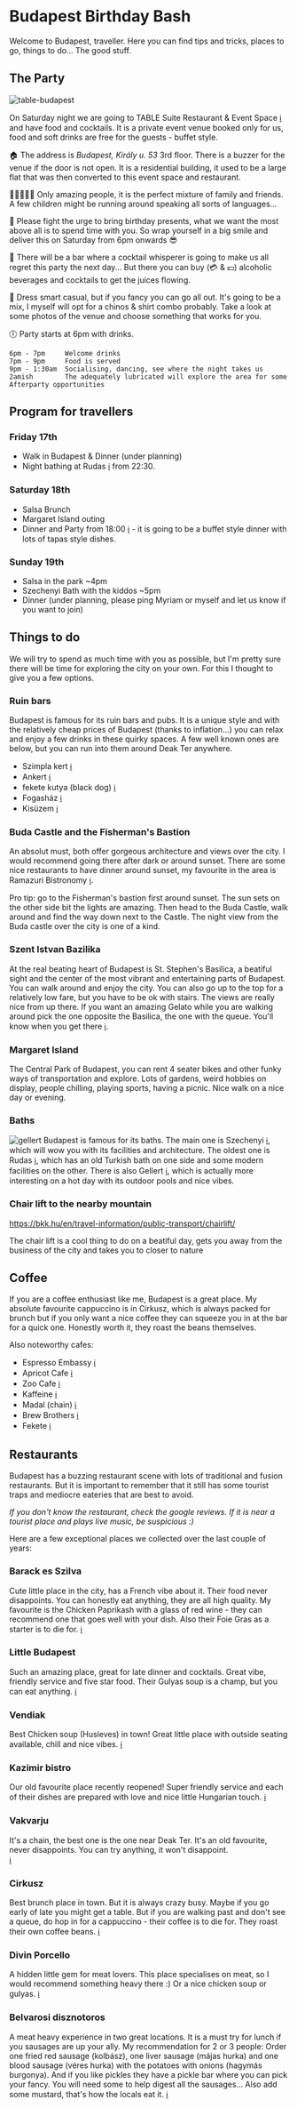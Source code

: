 # Budapest Birthday Bash

Welcome to Budapest, traveller. Here you can find tips and tricks, places to go, things to do... The good stuff.

## The Party
![table-budapest](https://user-images.githubusercontent.com/2463801/173239176-209491a5-65b3-42f9-9427-a7ce0c1e0330.jpeg)

On Saturday night we are going to TABLE Suite Restaurant & Event Space [ℹ️](https://goo.gl/maps/H6CZFwVPv2NXRjWm7) and have food and cocktails. It is a private event venue booked only for us, food and soft drinks are free for the guests - buffet style.

🏠 The address is *Budapest, Király u. 53* 3rd floor. There is a buzzer for the venue if the door is not open. It is a residential building, it used to be a large flat that was then converted to this event space and restaurant.

🧑🏽‍🤝‍🧑🏽 Only amazing people, it is the perfect mixture of family and friends. A few children might be running around speaking all sorts of languages...

🎁 Please fight the urge to bring birthday presents, what we want the most above all is to spend time with you. So wrap yourself in a big smile and deliver this on Saturday from 6pm onwards 😎

🧉 There will be a bar where a cocktail whisperer is going to make us all regret this party the next day... But there you can buy (💳 & 💵) alcoholic beverages and cocktails to get the juices flowing.

👘 Dress smart casual, but if you fancy you can go all out. It's going to be a mix, I myself will opt for a chinos & shirt combo probably. Take a look at some photos of the venue and choose something that works for you.

🕕 Party starts at 6pm with drinks.
```
6pm - 7pm     Welcome drinks
7pm - 9pm     Food is served
9pm - 1:30am  Socialising, dancing, see where the night takes us
2amish        The adequately lubricated will explore the area for some Afterparty opportunities
```


## Program for travellers

### Friday 17th
- Walk in Budapest & Dinner (under planning)
- Night bathing at Rudas [ℹ️](https://goo.gl/maps/ZNJWSGvdPwASDKyj6) from 22:30.

### Saturday 18th
- Salsa Brunch
- Margaret Island outing
- Dinner and Party from 18:00 [ℹ️](https://goo.gl/maps/H6CZFwVPv2NXRjWm7) - it is going to be a buffet style dinner with lots of tapas style dishes.

### Sunday 19th
- Salsa in the park ~4pm
- Szechenyi Bath with the kiddos ~5pm
- Dinner (under planning, please ping Myriam or myself and let us know if you want to join)

## Things to do
We will try to spend as much time with you as possible, but I'm pretty sure there will be time for exploring the city on your own. For this I thought to give you a few options.

### Ruin bars
Budapest is famous for its ruin bars and pubs. It is a unique style and with the relatively cheap prices of Budapest (thanks to inflation...) you can relax and enjoy a few drinks in these quirky spaces. A few well known ones are below, but you can run into them around Deak Ter anywhere.
- Szimpla kert [ℹ️](https://goo.gl/maps/huTq1ycGA862)
- Ankert [ℹ️](https://goo.gl/maps/Fm6bebwq4H42)
- fekete kutya (black dog) [ℹ️](https://goo.gl/maps/29w55gzGKH52)
- Fogasház [ℹ️](https://goo.gl/maps/YH4kbFaGzFp)
- Kisüzem [ℹ️](https://goo.gl/maps/ukFMZi5A2iK2)

### Buda Castle and the Fisherman's Bastion
An absolut must, both offer gorgeous architecture and views over the city. I would recommend going there after dark or around sunset. There are some nice restaurants to have dinner around sunset, my favourite in the area is Ramazuri Bistronomy [ℹ️](https://goo.gl/maps/TYfwaHyxgZe8nGdh7).

Pro tip: go to the Fisherman's bastion first around sunset. The sun sets on the other side bit the lights are amazing. Then head to the Buda Castle, walk around and find the way down next to the Castle. The night view from the Buda castle over the city is one of a kind.


### Szent Istvan Bazilika

At the real beating heart of Budapest is St. Stephen's Basilica, a beatiful sight and the center of the most vibrant and entertaining parts of Budapest. You can walk around and enjoy the city. You can also go up to the top for a relatively low fare, but you have to be ok with stairs. The views are really nice from up there. If you want an amazing Gelato while you are walking around pick the one opposite the Basilica, the one with the queue. You'll know when you get there [ℹ️](https://g.page/GelartoRosa?share).

### Margaret Island
The Central Park of Budapest, you can rent 4 seater bikes and other funky ways of transportation and explore. Lots of gardens, weird hobbies on display, people chilling, playing sports, having a picnic. Nice walk on a nice day or evening.

### Baths
![gellert](https://user-images.githubusercontent.com/2463801/173242102-6e6eb738-251d-4397-a5c2-8d81a179f30c.jpeg)
Budapest is famous for its baths. The main one is Szechenyi [ℹ️](https://goo.gl/maps/JWGaosx3yFaDHLa28), which will wow you with its facilities and architecture. The oldest one is Rudas [ℹ️](https://goo.gl/maps/CmXoHkWzgC3ECbkr6), which has an old Turkish bath on one side and some modern facilities on the other. There is also Gellert [ℹ️](https://goo.gl/maps/QXQa5UjCkxyoqUzU8), which is actually more interesting on a hot day with its outdoor pools and nice vibes.

### Chair lift to the nearby mountain
https://bkk.hu/en/travel-information/public-transport/chairlift/

The chair lift is a cool thing to do on a beatiful day, gets you away from the business of the city and takes you to closer to nature

## Coffee
If you are a coffee enthusiast like me, Budapest is a great place. My absolute favourite cappuccino is in Cirkusz, which is always packed for brunch but if you only want a nice coffee they can squeeze you in at the bar for a quick one. Honestly worth it, they roast the beans themselves.

Also noteworthy cafes:
- Espresso Embassy [ℹ️](https://g.page/EspressoEmbassy?share)
- Apricot Cafe [ℹ️](https://goo.gl/maps/V1zabcgG8A7a54Vx7)
- Zoo Cafe [ℹ️](https://goo.gl/maps/mvgwnKZ7vYEKRgfZ8)
- Kaffeine [ℹ️](https://goo.gl/maps/u5RgvxLrNrueP5Ux5)
- Madal (chain) [ℹ️](https://www.google.com/maps/search/Madal/@47.5045247,19.0542187,16.74z?authuser=1)
- Brew Brothers [ℹ️](https://goo.gl/maps/h38qmxXH3A92RDRg6)
- Fekete [ℹ️](https://goo.gl/maps/5TWvaJswtJsyKCK48)

## Restaurants

Budapest has a buzzing restaurant scene with lots of traditional and fusion restaurants. But it is important to remember that it still has some tourist traps and mediocre eateries that are best to avoid.

*If you don't know the restaurant, check the google reviews. If it is near a tourist place and plays live music, be suspicious :)*

Here are a few exceptional places we collected over the last couple of years:

### Barack es Szilva
Cute little place in the city, has a French vibe about it. Their food never disappoints. You can honestly eat anything, they are all high quality.
My favourite is the Chicken Paprikash with a glass of red wine - they can recommend one that goes well with your dish. Also their Foie Gras as a starter is to die for. [ℹ️](https://goo.gl/maps/neN8PeSJpeRUUaCo8)


### Little Budapest
Such an amazing place, great for late dinner and cocktails. Great vibe, friendly service and five star food. Their Gulyas soup is a champ, but you can eat anything. [ℹ️](https://g.page/littlebudapestrestaurantpianobar?share)

### Vendiak
Best Chicken soup (Husleves) in town! Great little place with outside seating available, chill and nice vibes. [ℹ️](https://g.page/Vendiak?share)

### Kazimir bistro
Our old favourite place recently reopened! Super friendly service and each of their dishes are prepared with love and nice little Hungarian touch.
[ℹ️](https://g.page/kazimirbistro?share)

### Vakvarju
It's a chain, the best one is the one near Deak Ter. It's an old favourite, never disappoints. You can try anything, it won't disappoint.  
[ℹ️](https://www.google.com/maps/search/vakvarju/@47.4774631,18.9937718,12z/data=!3m1!4b1?authuser=1)

### Cirkusz
Best brunch place in town. But it is always crazy busy. Maybe if you go early of late you might get a table.
But if you are walking past and don't see a queue, do hop in for a cappuccino - their coffee is to die for. They roast their own coffee beans.
[ℹ️](https://goo.gl/maps/MkeYcPdSUWEAZqV6A)

### Divin Porcello
A hidden little gem for meat lovers. This place specialises on meat, so I would recommend something heavy there :) Or a nice chicken soup or gulyas.
[ℹ️](https://goo.gl/maps/wsyi3Z7c65wPBmJu5)

### Belvarosi disznotoros
A meat heavy experience in two great locations. It is a must try for lunch if you sausages are up your ally. My recommendation for 2 or 3 people:
Order one fried red sausage (kolbász), one liver sausage (májas hurka) and one blood sausage (véres hurka) with the potatoes with onions (hagymás burgonya).
And if you like pickles they have a pickle bar where you can pick your fancy. You will need some to help digest all the sausages...
Also add some mustard, that's how the locals eat it.
[ℹ️](https://www.google.com/maps/search/belvarosi+disznotoros/@47.4971424,19.054325,15.17z?authuser=1)
